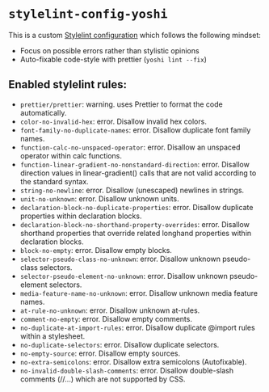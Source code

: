 # `stylelint-config-yoshi`

This is a custom [Stylelint configuration](https://jestjs.io/docs/en/configuration#preset-string) which follows the following mindset:

- Focus on possible errors rather than stylistic opinions
- Auto-fixable code-style with prettier (`yoshi lint --fix`)

## Enabled stylelint rules:

- `prettier/prettier`: warning. uses Prettier to format the code automatically.
- `color-no-invalid-hex`: error. Disallow invalid hex colors.
- `font-family-no-duplicate-names`: error. Disallow duplicate font family names.
- `function-calc-no-unspaced-operator`: error. Disallow an unspaced operator within calc functions.
- `function-linear-gradient-no-nonstandard-direction`: error. Disallow direction values in linear-gradient() calls that are not valid according to the standard syntax.
- `string-no-newline`: error. Disallow (unescaped) newlines in strings.
- `unit-no-unknown`: error. Disallow unknown units.
- `declaration-block-no-duplicate-properties`: error. Disallow duplicate properties within declaration blocks.
- `declaration-block-no-shorthand-property-overrides`: error. Disallow shorthand properties that override related longhand properties within declaration blocks.
- `block-no-empty`: error. Disallow empty blocks.
- `selector-pseudo-class-no-unknown`: error. Disallow unknown pseudo-class selectors.
- `selector-pseudo-element-no-unknown`: error. Disallow unknown pseudo-element selectors.
- `media-feature-name-no-unknown`: error. Disallow unknown media feature names.
- `at-rule-no-unknown`: error. Disallow unknown at-rules.
- `comment-no-empty`: error. Disallow empty comments.
- `no-duplicate-at-import-rules`: error. Disallow duplicate @import rules within a stylesheet.
- `no-duplicate-selectors`: error. Disallow duplicate selectors.
- `no-empty-source`: error. Disallow empty sources.
- `no-extra-semicolons`: error. Disallow extra semicolons (Autofixable).
- `no-invalid-double-slash-comments`: error. Disallow double-slash comments (//...) which are not supported by CSS.
